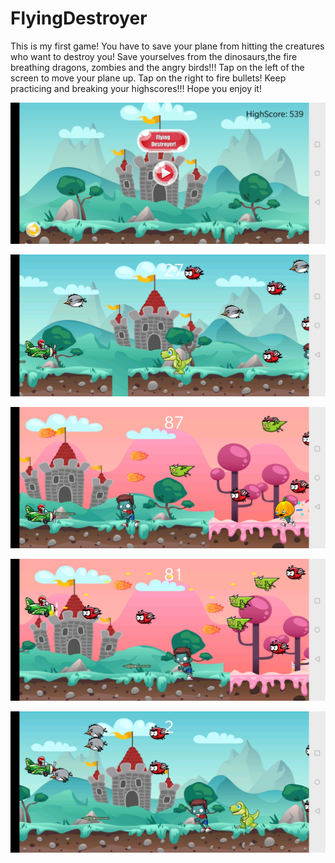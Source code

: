 # FlyingDestroyer

This is my first game! You have to save your plane from hitting the creatures who want to destroy you! Save yourselves from the dinosaurs,the fire breathing dragons, zombies and the angry birds!!!
Tap on the left of the screen to move your plane up. Tap on the right to fire bullets! 
Keep practicing and breaking your highscores!!! Hope you enjoy it!

![alt text](https://github.com/nikhilmantri99/FlyingDestroyer/blob/master/app/src/main/res/drawable/flyingdestroyer3.jpg)

![alt text](https://github.com/nikhilmantri99/FlyingDestroyer/blob/master/app/src/main/res/drawable/flyingdestroyer2.jpg)

![alt text](https://github.com/nikhilmantri99/FlyingDestroyer/blob/master/app/src/main/res/drawable/flyingdestroyer4.jpg)

![alt text](https://github.com/nikhilmantri99/FlyingDestroyer/blob/master/app/src/main/res/drawable/flyingdestroyer5.jpg)

![alt text](https://github.com/nikhilmantri99/FlyingDestroyer/blob/master/app/src/main/res/drawable/flyingdestroyer1.jpg)
